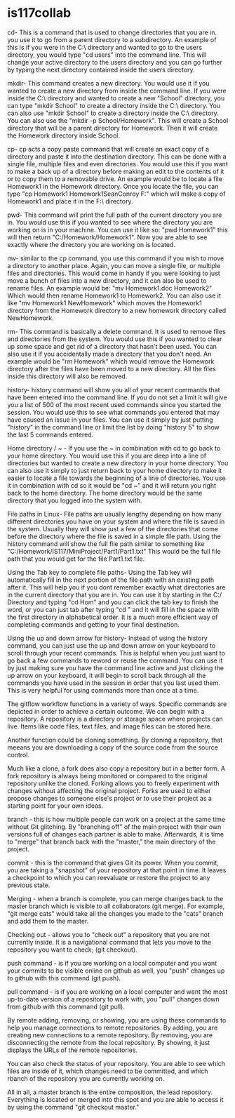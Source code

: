# is117collab

cd- This is a command that is used to change directories that you are in. you use it to go from a parent directory to a subdirectory. An example of this is if you were in the C:\ directory and wanted to go to the users directory, you would type "cd users" into the command line. This will change your active directory to the users directory and you can go further by typing the next directory contained inside the users directory.

mkdir- This command creates a new directory. You would use it if you wanted to create a new directory from inside the command line. If you were inside the C:\ directory and wanted to create a new "School" directory, you can type "mkdir School" to create a directory inside the C:\ directory. You can also use "mkdir School" to create a directory inside the C:\ directory. You can also use the "mkdir -p School/Homework". This will create a School directory that will be a parent directory for Homework. Then it will create the Homework directory inside School. 

cp- cp acts a copy paste command that will create an exact copy of a directory and paste it into the destination directory. This can be done with a single file, multiple files and even directories. You would use this if you want to make a back up of a directory before making an edit to the contents of it or to copy them to a removable drive. An example would be to locate a file Homework1 in the Homework directory. Once you locate the file, you can type "cp Homework1 Homework1SeanConroy F:\" which will make a copy of Homework1 and place it in the F:\ directory.

pwd- This command will print the full path of the current directory you are in. You would use this if you wanted to see where the directory you are working on is in your machine. You can use it like so: "pwd Homework1" this will then return "C:/Homework/Homework1". Now you are able to see exactly where the directory you are working on is located.

mv- similar to the cp command, you use this command if you wish to move a directory to another place. Again, you can move a single file, or multiple files and directories. This would come in handy if you were looking to just move a bunch of files into a new directory, and it can also be used to rename files. An example would be: "mv Homework1.doc Homework2" Which would then rename Homework1 to Homework2. You can also use it like "mv Homework1 NewHomework" which moves the Homework1 directory from the Homework directory to a new homework directory called NewHomework.

rm- This command is basically a delete command. It is used to remove files and directories from the system. You would use this if you wanted to clear up some space and get rid of a directory that hasn't been used. You can also use it if you accidentally made a directory that you don't need. An example would be "rm Homework" which would remove the Homework directory after the files have been moved to a new directory. All the files inside this directory will also be removed.

history- history command will show you all of your recent commands that have been entered into the command line. If you do not set a limit it will give you a list of 500 of the most recent used commands since you started the session. You would use this to see what commands you entered that may have caused an issue in your files. You can use it simply by just putting "history" in the command line or limit the list by doing "history 5" to show the last 5 commands entered.

Home directory / ~ - If you use the ~ in combination with cd to go back to your home directory. You would use this if you are deep into a line of directories but wanted to create a new directory in your home directory. You can also use it simply to just return back to your home directory to make it easier to locate a file towards the beginning of a line of directories. You use it in combination with cd so it would be "cd ~" and it will return you right back to the home directory. The home directory would be the same directory that you logged into the system with.

File paths in Linux- File paths are usually lengthy depending on how many different directories you have on your system and where the file is saved in the system. Usually they will show just a few of the directories that come before the directory where the file is saved in a simple file path. Using the history command will show the full file path similar to something like "C:/Homework/IS117/MiniProject/Part1/Part1.txt" This would be the full file path that you would get for the file Part1.txt file.

Using the Tab key to complete file paths- Using the Tab key will automatically fill in the next portion of the file path with an existing path after it. This will help you if you dont remember exactly what directories are in the current directory that you are in. You can use it by starting in the C:/ Directory and typing "cd Hom" and you can click the tab key to finish the word, or you can just tab after typing "cd " and it will fill in the space with the first directory in alphabetical order. It is a much more efficient way of completing commands and getting to your final destination.

Using the up and down arrow for history- Instead of using the history command, you can just use the up and down arrow on your keyboard to scroll through your recent commands. This is helpful when you just want to go back a few commands to reword or reuse the command. You can use it by just making sure you have the command line active and just clicking the up arrow on your keyboard, it will begin to scroll back through all the commands you have used in the session in order that you last used them. This is very helpful for using commands more than once at a time.

The gitflow workflow functions in a variety of ways. Specific commands are depicted in order to achieve a certain outcome. We can begin with a repository. A repository is a directory or storage space where projects can live. Items like code files, text files, and image files can be stored here. 

Another function could be cloning something. By cloning a repository, that meeans you are downloading a copy of the source code from the source control.

Much like a clone, a fork does also copy a repository but in a better form. A fork repository is always being monitored or compared to the original repository unlike the cloned. Forking allows you to freely experiment with changes without affecting the original project. Forks are used to either propose changes to someone else's project or to use their project as a starting point for your own ideas.

branch - this is how multiple people can work on a project at the same time without Git glitching. By "branching off" of the main project with their own versions full of changes each partner is able to make. Afterwards, it is time to "merge" that branch back with the "master," the main directory of the project. 

commit - this is the command that gives Git its power. When you commit, you are taking a "snapshot" of your repository at that point in time. It leaves a checkpoint to which you can reevaluate or restore the project to any previous state.

Merging - when a branch is complete, you can merge changes back to the master branch which is visible to all collaborators (git merge). For example, "git merge cats" would take all the changes you made to the "cats" branch and add them to the master.

Checking out - allows you to "check out" a repository that you are not currently inside. It is a navigational command that lets you move to the repository you want to check; (git checkout).

push command - is if you are working on a local computer and you want your commits to be visible online on github as well, you "push" changes up to github with this command (git push).

pull command - is if you are working on a local computer and want the most up-to-date version of a repository to work with, you "pull" changes down from github with this command (git pull).

By remote adding, removing, or showing, you are using these commands to help you manage connections to remote repositories. By adding, you are creating new connections to a remote repository. By removing, you are disconnecting the remote from the local repository. By showing, it just displays the URLs of the remote repositories. 

You can also check the status of your repository. You are able to see which files are inside of it, which changes need to be committed, and which rbanch of the repository you are currently working on.

All in all, a master branch is the entire composition, the lead repository. Everything is located or merged into this spot and you are able to access it by using the command "git checkout master."
